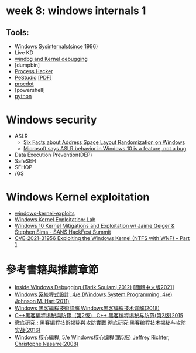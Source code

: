 # week 8: windows internals 1


## Tools:
- [Windows Sysinternals(since 1996)]()
- Live KD
- [windbg and Kernel debugging]()
- [dumpbin]
- [Process Hacker](https://processhacker.sourceforge.io/)
- [PeStudio](https://www.winitor.com/)  [[PDF]](https://www.winitor.com/pdf/pestudio.pdf)
- [procdot](https://www.procdot.com/)
- [powershell]
- [python]()


# Windows security
- ASLR
  - [Six Facts about Address Space Layout Randomization on Windows](https://www.fireeye.com/blog/threat-research/2020/03/six-facts-about-address-space-layout-randomization-on-windows.html)
  - [Microsoft says ASLR behavior in Windows 10 is a feature, not a bug](https://www.zdnet.com/article/microsoft-says-aslr-behavior-in-windows-10-is-a-feature-not-a-bug/)
- Data Execution Prevention(DEP)
- SafeSEH
- SEHOP
- /GS

# Windows Kernel exploitation
 - [windows-kernel-exploits](https://github.com/SecWiki/windows-kernel-exploits)
 - [Windows Kernel Exploitation: Lab](https://fluidattacks.com/blog/windows-kernel-debugging/)
 - [Windows 10 Kernel Mitigations and Exploitation w/ Jaime Geiger & Stephen Sims - SANS HackFest Summit](https://www.youtube.com/watch?v=7O5WV3T32qE)
 - [CVE-2021-31956 Exploiting the Windows Kernel (NTFS with WNF) – Part 1](https://research.nccgroup.com/2021/07/15/cve-2021-31956-exploiting-the-windows-kernel-ntfs-with-wnf-part-1/)


# 參考書籍與推薦章節

- [Inside Windows Debugging (Tarik Soulami,2012)](https://www.tenlong.com.tw/products/9780735662780) [[簡體中文版2021]](https://www.tenlong.com.tw/products/9787115501486)
- [Windows 系統程式設計, 4/e (Windows System Programming, 4/e) Johnson M. Hart(2011)](https://www.tenlong.com.tw/products/9789862761946)
- [Windows 黑客編程技術詳解 Windows黑客编程技术详解(2018)](https://www.tenlong.com.tw/products/9787115499240)
- [C++黑客編程揭秘與防範（第2版） C++ 黑客编程揭秘与防范(第2版)2015](https://www.tenlong.com.tw/products/9787115380579)
- [徹底研究 : 黑客編程技術揭秘與攻防實戰 彻底研究:黑客编程技术揭秘与攻防实战(2016)](https://www.tenlong.com.tw/products/9787113219864)
- [Windows 核心編程, 5/e Windows核心编程(第5版) Jeffrey Richter, Christophe Nasarre(2008)](https://www.tenlong.com.tw/products/9787302184003)
